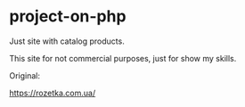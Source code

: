# project-on-php


Just site with catalog products.


This site for not commercial purposes, just for show my skills.



Original:

https://rozetka.com.ua/